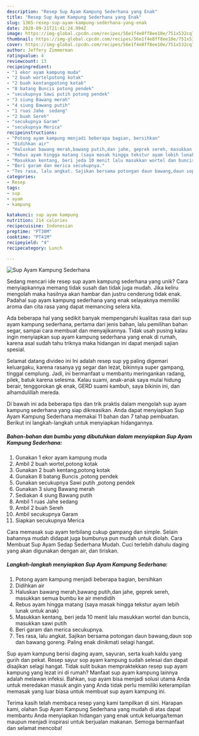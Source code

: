 ```yaml
---
description: "Resep Sup Ayam Kampung Sederhana yang Enak"
title: "Resep Sup Ayam Kampung Sederhana yang Enak"
slug: 1365-resep-sup-ayam-kampung-sederhana-yang-enak
date: 2020-09-21T21:41:24.994Z
image: https://img-global.cpcdn.com/recipes/56e1f4e8ff8ee10e/751x532cq70/sup-ayam-kampung-sederhana-foto-resep-utama.jpg
thumbnail: https://img-global.cpcdn.com/recipes/56e1f4e8ff8ee10e/751x532cq70/sup-ayam-kampung-sederhana-foto-resep-utama.jpg
cover: https://img-global.cpcdn.com/recipes/56e1f4e8ff8ee10e/751x532cq70/sup-ayam-kampung-sederhana-foto-resep-utama.jpg
author: Jeffery Zimmerman
ratingvalue: 4
reviewcount: 13
recipeingredient:
- "1 ekor ayam kampung muda"
- "2 buah wortelpotong kotak"
- "2 buah kentangpotong kotak"
- "8 batang Buncis potong pendek"
- "secukupnya Sawi putih potong pendek"
- "3 siung Bawang merah"
- "4 siung Bawang putih"
- "1 ruas Jahe  sedang"
- "2 buah Sereh"
- "secukupnya Garam"
- "secukupnya Merica"
recipeinstructions:
- "Potong ayam kampung menjadi beberapa bagian, bersihkan"
- "Didihkan air"
- "Haluskan bawang merah,bawang putih,dan jahe, geprek sereh, masukkan semua bumbu ke air mendidih"
- "Rebus ayam hingga matang (saya masak hingga tekstur ayam lebih lunak untuk anak)"
- "Masukkan kentang, beri jeda 10 menit lalu masukkan wortel dan buncis, masukkan sawi putih"
- "Beri garam dan merica secukupnya."
- "Tes rasa, lalu angkat. Sajikan bersama potongan daun bawang,daun sop dan bawang goreng. Paling enak dinikmati selagi hangat."
categories:
- Resep
tags:
- sup
- ayam
- kampung

katakunci: sup ayam kampung 
nutrition: 214 calories
recipecuisine: Indonesian
preptime: "PT30M"
cooktime: "PT41M"
recipeyield: "4"
recipecategory: Lunch

---
```



![Sup Ayam Kampung Sederhana](https://img-global.cpcdn.com/recipes/56e1f4e8ff8ee10e/751x532cq70/sup-ayam-kampung-sederhana-foto-resep-utama.jpg)

Sedang mencari ide resep sup ayam kampung sederhana yang unik? Cara menyiapkannya memang tidak susah dan tidak juga mudah. Jika keliru mengolah maka hasilnya akan hambar dan justru cenderung tidak enak. Padahal sup ayam kampung sederhana yang enak selayaknya memiliki aroma dan cita rasa yang dapat memancing selera kita.

Ada beberapa hal yang sedikit banyak mempengaruhi kualitas rasa dari sup ayam kampung sederhana, pertama dari jenis bahan, lalu pemilihan bahan segar, sampai cara membuat dan menyajikannya. Tidak usah pusing kalau ingin menyiapkan sup ayam kampung sederhana yang enak di rumah, karena asal sudah tahu triknya maka hidangan ini dapat menjadi sajian spesial.

Selamat datang divideo ini Ini adalah resep sup yg paling digemari keluargaku, karena rasanya yg segar dan lezat, bikinnya super gampang, tinggal cemplung. Jadi, ini bermanfaat u membantu meringankan radang, pilek, batuk karena selesma. Kalau suami, anak-anak saya mulai hidung berair, tenggorokan gk enak, GERD suami kambuh, saya bikinin ini, dan alhamdulillah mereda.


Di bawah ini ada beberapa tips dan trik praktis dalam mengolah sup ayam kampung sederhana yang siap dikreasikan. Anda dapat menyiapkan Sup Ayam Kampung Sederhana memakai 11 bahan dan 7 tahap pembuatan. Berikut ini langkah-langkah untuk menyiapkan hidangannya.

<!--inarticleads1-->

##### Bahan-bahan dan bumbu yang dibutuhkan dalam menyiapkan Sup Ayam Kampung Sederhana:

1. Gunakan 1 ekor ayam kampung muda
1. Ambil 2 buah wortel,potong kotak
1. Gunakan 2 buah kentang,potong kotak
1. Gunakan 8 batang Buncis ,potong pendek
1. Gunakan secukupnya Sawi putih ,potong pendek
1. Gunakan 3 siung Bawang merah
1. Sediakan 4 siung Bawang putih
1. Ambil 1 ruas Jahe  sedang
1. Ambil 2 buah Sereh
1. Ambil secukupnya Garam
1. Siapkan secukupnya Merica


Cara memasak sup ayam terbilang cukup gampang dan simple. Selain bahannya mudah didapat juga bumbunya pun mudah untuk diolah. Cara Membuat Sup Ayam Sedap Sederhana Mudah. Cuci terlebih dahulu daging yang akan digunakan dengan air, dan tiriskan. 

<!--inarticleads2-->

##### Langkah-langkah menyiapkan Sup Ayam Kampung Sederhana:

1. Potong ayam kampung menjadi beberapa bagian, bersihkan
1. Didihkan air
1. Haluskan bawang merah,bawang putih,dan jahe, geprek sereh, masukkan semua bumbu ke air mendidih
1. Rebus ayam hingga matang (saya masak hingga tekstur ayam lebih lunak untuk anak)
1. Masukkan kentang, beri jeda 10 menit lalu masukkan wortel dan buncis, masukkan sawi putih
1. Beri garam dan merica secukupnya.
1. Tes rasa, lalu angkat. Sajikan bersama potongan daun bawang,daun sop dan bawang goreng. Paling enak dinikmati selagi hangat.


Sup ayam kampung berisi daging ayam, sayuran, serta kuah kaldu yang gurih dan pekat. Resep sayur sop ayam kampung sudah selesai dan dapat disajikan selagi hangat. Tidak sulit bukan mempraktekkan resep sup ayam kampung yang lezat ini di rumah? Manfaat sup ayam kampung lainnya adalah melawan infeksi. Bahkan, sup ayam bisa menjadi solusi utama Anda untuk meredakan masuk angin yang Anda tidak perlu memiliki keterampilan memasak yang luar biasa untuk membuat sup ayam kampung ini. 

Terima kasih telah membaca resep yang kami tampilkan di sini. Harapan kami, olahan Sup Ayam Kampung Sederhana yang mudah di atas dapat membantu Anda menyiapkan hidangan yang enak untuk keluarga/teman maupun menjadi inspirasi untuk berjualan makanan. Semoga bermanfaat dan selamat mencoba!

